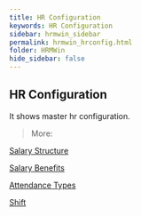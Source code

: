 ```yaml
---
title: HR Configuration
keywords: HR Configuration
sidebar: hrmwin_sidebar
permalink: hrmwin_hrconfig.html
folder: HRMWin   
hide_sidebar: false
---
```


## HR Configuration



It shows master hr configuration.

>More:

[Salary Structure]()

[Salary Benefits]()

[Attendance Types]()

[Shift]()
